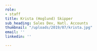 ```yaml
---
role:
- staff
title: Krista (Hoglund) Skipper
sub_heading: Sales Dev, Natl. Accounts
thumbnail: "/uploads/2019/07/krista.jpg"
email: ''
linkedin: ''

---
```

